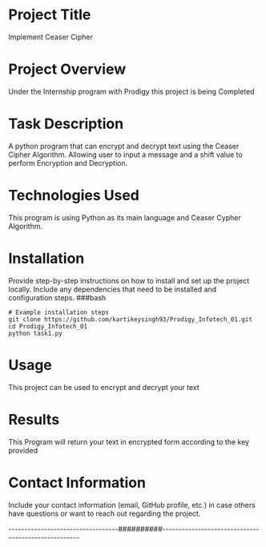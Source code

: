 # Project Title
Implement Ceaser Cipher
# Project Overview
Under the Internship program with Prodigy this project is being Completed
# Task Description
A python program that can encrypt and decrypt text using the Ceaser Cipher Algorithm. Allowing user to input a message and a shift value to perform Encryption and Decryption.
# Technologies Used
This program is using Python as its main language and Ceaser Cypher Algorithm.
# Installation
Provide step-by-step instructions on how to install and set up the project locally. Include any dependencies that need to be installed and configuration steps.
###bash
```
# Example installation steps
git clone https://github.com/kartikeysingh93/Prodigy_Infotech_01.git
cd Prodigy_Infotech_01
python task1.py
```
# Usage
This project can be used to encrypt and decrypt your text
# Results
This Program will return your text in encrypted form according to the key provided
# Contact Information
Include your contact information (email, GitHub profile, etc.) in case others have questions or want to reach out regarding the project.

----------------------------------##########----------------------------------------------------
